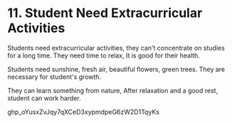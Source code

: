 # 11. Student Need Extracurricular Activities

Students need extracurricular activities, they can't concentrate on studies for a long time.
They need time to relax, It is good for their health.

Students need sunshine, fresh air, beautiful flowers, green trees. They are necessary for student's growth.

They can learn something from nature, After relaxation and a good rest, student can work harder.

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